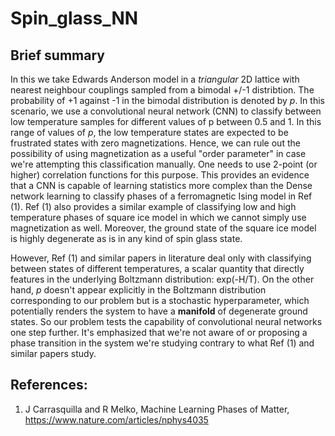 # Spin_glass_NN

## Brief summary
In this we take Edwards Anderson model in a *triangular* 2D lattice with nearest neighbour couplings sampled from a bimodal +/-1 distribtion. The probability of +1 against -1 in the bimodal distribution is denoted by *p*. In this scenario, we use a convolutional neural network (CNN) to classify between low temperature samples for different values of p between 0.5 and 1. In this range of values of *p*, the low temperature states are expected to be frustrated states with zero magnetizations. Hence, we can rule out the possibility of using magnetization as a useful "order parameter" in case we're attempting this classification manually. One needs to use 2-point (or higher) correlation functions for this purpose. This provides an evidence that a CNN is capable of learning statistics more complex than the Dense network learning to classify phases of a ferromagnetic Ising model in Ref (1). Ref (1) also provides a similar example of classifying low and high temperature phases of square ice model in which we cannot simply use magnetization as well. Moreover, the ground state of the square ice model is highly degenerate as is in any kind of spin glass state.

However, Ref (1) and similar papers in literature deal only with classifying between states of different temperatures, a scalar quantity that directly features in the underlying Boltzmann distribution: exp(-H/T). On the other hand, *p* doesn't appear explicitly in the Boltzmann distribution corresponding to our problem but is a stochastic hyperparameter, which potentially renders the system to have a **manifold** of degenerate ground states. So our problem tests the capability of convolutional neural networks one step further. It's emphasized that we're not aware of or proposing a phase transition in the system we're studying contrary to what Ref (1) and similar papers study.

## References:
1. J Carrasquilla and R Melko, Machine Learning Phases of Matter, https://www.nature.com/articles/nphys4035
